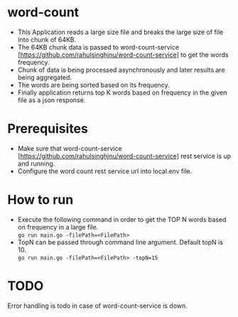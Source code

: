 # word-count
- This Application reads a large size file and breaks the large size of file into chunk of 64KB. 
- The 64KB chunk data is passed to word-count-service [https://github.com/rahulsinghjnu/word-count-service] to get the words frequency. 
- Chunk of data is being processed asynchronously and later results are being aggregated.
- The words are being sorted based on its frequency.
- Finally application returns top K words based on frequency in the given file as a json response.

# Prerequisites
- Make sure that word-count-service [https://github.com/rahulsinghjnu/word-count-service] rest service is up and running.
- Configure the word count rest service url into local.env file.

# How to run
- Execute the following command in order to get the TOP N words based on frequency in a large file.<br>
    `go run main.go -filePath=<FilePath>`
- TopN can be passed through command line argument. Default topN is 10.<br>
    `go run main.go -filePath=<FilePath> -topN=15`

# TODO
Error handling is todo in case of word-count-service is down.


